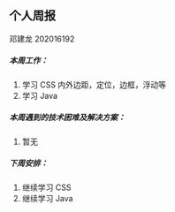 ## 个人周报

邓建龙 202016192

##### 本周工作：

1. 学习 CSS 内外边距，定位，边框，浮动等
2. 学习 Java

##### 本周遇到的技术困难及解决方案：

1. 暂无


##### 下周安排：

1. 继续学习 CSS
2. 继续学习 Java
